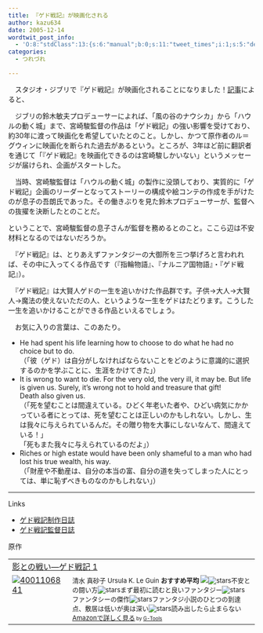 ```yaml
---
title: 『ゲド戦記』が映画化される
author: kazu634
date: 2005-12-14
wordtwit_post_info:
  - 'O:8:"stdClass":13:{s:6:"manual";b:0;s:11:"tweet_times";i:1;s:5:"delay";i:0;s:7:"enabled";i:1;s:10:"separation";s:2:"60";s:7:"version";s:3:"3.7";s:14:"tweet_template";b:0;s:6:"status";i:2;s:6:"result";a:0:{}s:13:"tweet_counter";i:2;s:13:"tweet_log_ids";a:1:{i:0;i:2221;}s:9:"hash_tags";a:0:{}s:8:"accounts";a:1:{i:0;s:7:"kazu634";}}'
categories:
  - つれづれ

---
```

<div class="section">
<p>
    　スタジオ・ジブリで『ゲド戦記』が映画化されることになりました！<a href="http://www.eiga.com/buzz/051213/index.shtml" onclick="__gaTracker('send', 'event', 'outbound-article', 'http://www.eiga.com/buzz/051213/index.shtml', '記事');" target="blank">記事</a>によると、
</p>
  
<p>
<blockquote>
</blockquote>
</p>
  
<p>
    　ジブリの鈴木敏夫プロデューサーによれば、「風の谷のナウシカ」から「ハウルの動く城」まで、宮崎駿監督の作品は「ゲド戦記」の強い影響を受けており、約30年に渡って映画化を希望していたとのこと。しかし、かつて原作者のル＝グウィンに映画化を断られた過去があるという。ところが、3年ほど前に翻訳者を通じて「『ゲド戦記』を映画化できるのは宮崎駿しかいない」というメッセージが届けられ、企画がスタートした。
</p></p> 
  
<p>
    　当時、宮崎駿監督は「ハウルの動く城」の製作に没頭しており、実質的に「ゲド戦記」企画のリーダーとなってストーリーの構成や絵コンテの作成を手がけたのが息子の吾朗氏であった。その働きぶりを見た鈴木プロデューサーが、監督への抜擢を決断したとのことだ。
</p></p> 
  
<p>
    ということで、宮崎駿監督の息子さんが監督を務めるとのこと。ここら辺は不安材料となるのではないだろうか。
</p></p> 
  
<p>
    　『ゲド戦記』は、とりあえずファンタジーの大御所を三つ挙げろと言われれば、その中に入ってくる作品です（『指輪物語』、『ナルニア国物語』・『ゲド戦記』）。
</p></p> 
  
<p>
    　『ゲド戦記』は大賢人ゲドの一生を追いかけた作品群です。子供→大人→大賢人→魔法の使えないただの人、というような一生をゲドはたどります。こうした一生を追いかけることができる作品といえるでしょう。
</p></p> 
  
<p>
    　お気に入りの言葉は、このあたり。
</p>
  
<ul>
<li>
      He had spent his life learning how to choose to do what he had no choice but to do.<br /> （「彼（ゲド）は自分がしなければならないことをどのように意識的に選択するのかを学ぶことに、生涯をかけてきた」）
</li>
<li>
      It is wrong to want to die. For the very old, the very ill, it may be. But life is given us. Surely, it&#8217;s wrong not to hold and treasure that gift!<br /> Death also given us.<br /> （「死を望むことは間違えている。ひどく年老いた者や、ひどい病気にかかっている者にとっては、死を望むことは正しいのかもしれない。しかし、生は我々に与えられているんだ。その贈り物を大事にしないなんて、間違えている！」<br /> 「死もまた我々に与えられているのだよ」）
</li>
<li>
      Riches or high estate would have been only shameful to a man who had lost his true wealth, his way.<br /> （「財産や不動産は、自分の本当の富、自分の道を失ってしまった人にとっては、単に恥ずべきものなのかもしれない」）
</li>
</ul>
  
<hr />
</p> 
  
<p>
    Links
</p>
  
<ul>
<li>
<a href="http://www.ghibli.jp/ged_01/" onclick="__gaTracker('send', 'event', 'outbound-article', 'http://www.ghibli.jp/ged_01/', 'ゲド戦記制作日誌');" target="blank">ゲド戦記制作日誌</a>
</li>
<li>
<a href="http://www.ghibli.jp/ged_02/" onclick="__gaTracker('send', 'event', 'outbound-article', 'http://www.ghibli.jp/ged_02/', 'ゲド戦記監督日誌');" target="blank">ゲド戦記監督日誌</a>
</li>
</ul></p> 
  
<p>
    原作
</p>
  
<p>
<table cellpadding="5" border="0">
<tr>
<td colspan="2">
<a href="https://www.amazon.co.jp/exec/obidos/ASIN/4001106841/goodpic-22/ref=nosim/" onclick="__gaTracker('send', 'event', 'outbound-article', 'https://www.amazon.co.jp/exec/obidos/ASIN/4001106841/goodpic-22/ref=nosim/', '影との戦い―ゲド戦記 1');" target="_blank">影との戦い―ゲド戦記 1</a>
</td>
</tr>
      
<tr>
<td valign="top">
<a href="https://www.amazon.co.jp/exec/obidos/ASIN/4001106841/goodpic-22/ref=nosim/" onclick="__gaTracker('send', 'event', 'outbound-article', 'https://www.amazon.co.jp/exec/obidos/ASIN/4001106841/goodpic-22/ref=nosim/', '');" target="_blank"><img alt="4001106841" src="http://images.amazon.com/images/P/4001106841.09._SCMZZZZZZZ_.jpg" border="0" /></a>
</td>
        
<td valign="top">
<font size="-1">清水 真砂子 Ursula K. Le Guin <strong>おすすめ平均</strong> <img src="http://g-images.amazon.com/images/G/01/detail/stars-5-0.gif" /><img alt="stars" src="http://g-images.amazon.com/images/G/01/detail/stars-5-0.gif" />不安との闘い方<img alt="stars" src="http://g-images.amazon.com/images/G/01/detail/stars-5-0.gif" />まず最初に読むと良いファンタジー<img alt="stars" src="http://g-images.amazon.com/images/G/01/detail/stars-4-0.gif" />ファンタシーの傑作<img alt="stars" src="http://g-images.amazon.com/images/G/01/detail/stars-5-0.gif" />ファンタジ小説のひとつの到達点、敷居は低いが奥は深い<img alt="stars" src="http://g-images.amazon.com/images/G/01/detail/stars-5-0.gif" />読み出したら止まらない<a href="https://www.amazon.co.jp/exec/obidos/ASIN/4001106841/goodpic-22/ref=nosim/" onclick="__gaTracker('send', 'event', 'outbound-article', 'https://www.amazon.co.jp/exec/obidos/ASIN/4001106841/goodpic-22/ref=nosim/', 'Amazonで詳しく見る');" target="_blank">Amazonで詳しく見る</a></font><font size="-2"> by <a href="http://www.goodpic.com/mt/aws/index.html" onclick="__gaTracker('send', 'event', 'outbound-article', 'http://www.goodpic.com/mt/aws/index.html', 'G-Tools');">G-Tools</a></font>
</td>
</tr>
</table></div>
